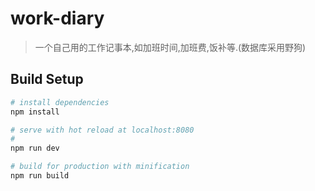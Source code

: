 # work-diary

> 一个自己用的工作记事本,如加班时间,加班费,饭补等.(数据库采用野狗)

## Build Setup

``` bash
# install dependencies
npm install

# serve with hot reload at localhost:8080
#
npm run dev

# build for production with minification
npm run build
```

